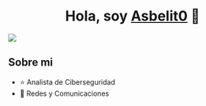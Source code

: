 <div align="center">
<h1 align="center">Hola, soy <a href="https://aristi.dev">Asbelit0</a> 👋</h1>
</div>
<img src="https://imgur.com/a/m5VDuqr">

## Sobre mi

- ⭐ Analista de Ciberseguridad
- 📲 Redes y Comunicaciones

<br>
